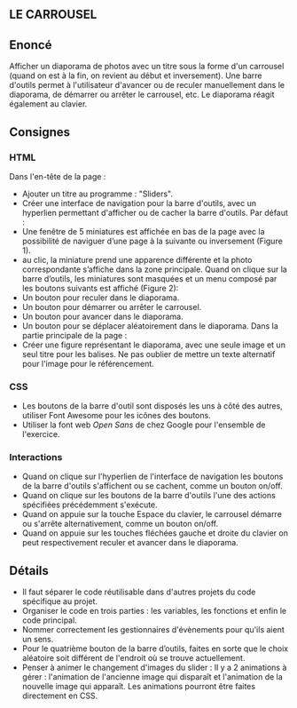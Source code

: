 
## LE CARROUSEL 
## Enoncé
Afficher un diaporama de photos avec un titre sous la forme d'un carrousel
(quand on est à la fin, on revient au début et inversement).
Une barre d'outils permet à l'utilisateur d'avancer ou de reculer manuellement
dans le diaporama, de démarrer ou arrêter le carrousel, etc. Le diaporama
réagit également au clavier.
## Consignes
### HTML
Dans l'en-tête de la page :
* Ajouter un titre au programme : "Sliders".
* Créer une interface de navigation pour la barre d'outils, avec un hyperlien
permettant d'afficher ou de cacher la barre d'outils.
Par défaut :
* Une fenêtre de 5 miniatures est affichée en bas de la page avec la
possibilité de naviguer d’une page à la suivante ou inversement (Figure 1).
* au clic, la miniature prend une apparence différente et la photo
correspondante s’affiche dans la zone principale.
Quand on clique sur la barre d’outils, les miniatures sont masquées et un menu
composé par les boutons suivants est affiché (Figure 2):
* Un bouton pour reculer dans le diaporama.
* Un bouton pour démarrer ou arrêter le carrousel.
* Un bouton pour avancer dans le diaporama.
* Un bouton pour se déplacer aléatoirement dans le diaporama.
Dans la partie principale de la page :
* Créer une figure représentant le diaporama, avec une seule image et un seul
titre pour les balises. Ne pas oublier de mettre un texte alternatif pour
l'image pour le référencement.
### CSS
* Les boutons de la barre d'outil sont disposés les uns à côté des autres,
utiliser Font Awesome pour les icônes des boutons.
* Utiliser la font web *Open Sans* de chez Google pour l'ensemble de
l'exercice.
### Interactions
* Quand on clique sur l'hyperlien de l'interface de navigation les boutons de
la barre d'outils s'affichent ou se cachent, comme un bouton on/off.
* Quand on clique sur les boutons de la barre d'outils l'une des actions
spécifiées précédemment s'exécute.
* Quand on appuie sur la touche Espace du clavier, le carrousel démarre ou
s'arrête alternativement, comme un bouton on/off.
* Quand on appuie sur les touches fléchées gauche et droite du clavier on peut
respectivement reculer et avancer dans le diaporama.
## Détails
* Il faut séparer le code réutilisable dans d'autres projets du code
spécifique au projet.
* Organiser le code en trois parties : les variables, les fonctions et enfin
le code principal.
* Nommer correctement les gestionnaires d'évènements pour qu'ils aient un
sens.
* Pour le quatrième bouton de la barre d’outils, faites en sorte que le choix
aléatoire soit différent de l'endroit où se trouve actuellement.
* Penser à animer le changement d'images du slider : Il y a 2 animations à
gérer : l'animation de l'ancienne image qui disparaît et l'animation de la
nouvelle image qui apparaît. Les animations pourront être faites directement
en CSS.

